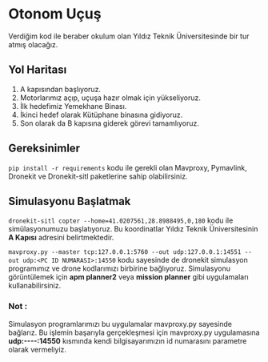 # Otonom Uçuş
Verdiğim kod ile beraber okulum olan Yıldız Teknik Üniversitesinde bir tur atmış olacağız.

## Yol Haritası
1. A kapısından başlıyoruz.
2. Motorlarımız açıp, uçuşa hazır olmak için yükseliyoruz.
3. İlk hedefimiz Yemekhane Binası.
4. İkinci hedef olarak Kütüphane binasına gidiyoruz.
5. Son olarak da B kapısına giderek görevi tamamlıyoruz.

## Gereksinimler
`pip install -r requirements` kodu ile gerekli olan Mavproxy, Pymavlink, Dronekit ve Dronekit-sitl paketlerine sahip olabilirsiniz.

## Simulasyonu Başlatmak
`dronekit-sitl copter --home=41.0207561,28.8988495,0,180` kodu ile simülasyonumuzu başlatıyoruz. Bu koordinatlar Yıldız Teknik Üniversitesinin **A Kapısı** adresini belirtmektedir.
<br/> 

`mavproxy.py --master tcp:127.0.0.1:5760 --out udp:127.0.0.1:14551 --out udp:<PC ID NUMARASI>:14550` kodu sayesinde de dronekit simulasyon programımız ve drone kodlarımızı birbirine bağlıyoruz. Simulasyonu görüntülemek için **apm planner2** veya **mission planner** gibi uygulamaları kullanabilirsiniz.
<br/> 
### Not :
Simulasyon programlarımızı bu uygulamalar mavproxy.py sayesinde bağlarız. Bu işlemin başarıyla gerçekleşmesi için mavproxy.py uygulamasına **udp:----:14550** kısmında kendi bilgisayarımızın id numarasını parametre olarak vermeliyiz. 
